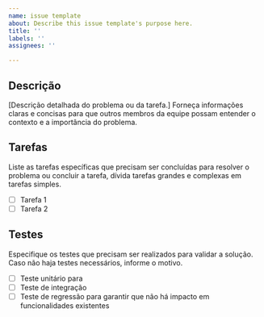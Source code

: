 ```yaml
---
name: issue template
about: Describe this issue template's purpose here.
title: ''
labels: ''
assignees: ''

---
```


## Descrição
[Descrição detalhada do problema ou da tarefa.]
Forneça informações claras e concisas para que outros membros da equipe possam entender o contexto e a importância do problema.

## Tarefas
Liste as tarefas específicas que precisam ser concluídas para resolver o problema ou concluir a tarefa, dívida tarefas grandes e complexas em tarefas simples.
- [ ] Tarefa 1
- [ ] Tarefa 2

## Testes
Especifique os testes que precisam ser realizados para validar a solução. Caso não haja testes necessários, informe o motivo.
- [ ] Teste unitário para
- [ ] Teste de integração
- [ ] Teste de regressão para garantir que não há impacto em funcionalidades existentes